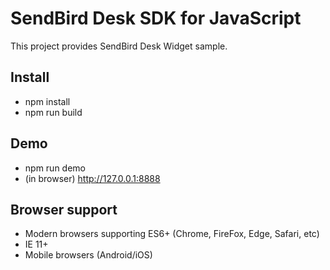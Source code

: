 # SendBird Desk SDK for JavaScript

This project provides SendBird Desk Widget sample.

## Install

- npm install
- npm run build

## Demo

- npm run demo
- (in browser) http://127.0.0.1:8888

## Browser support

- Modern browsers supporting ES6+ (Chrome, FireFox, Edge, Safari, etc)
- IE 11+
- Mobile browsers (Android/iOS)
